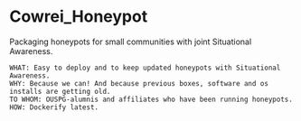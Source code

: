 # Cowrei_Honeypot
Packaging honeypots for small communities with joint Situational Awareness.

    WHAT: Easy to deploy and to keep updated honeypots with Situational Awareness.
    WHY: Because we can! And because previous boxes, software and os installs are getting old.
    TO WHOM: OUSPG-alumnis and affiliates who have been running honeypots.
    HOW: Dockerify latest.
